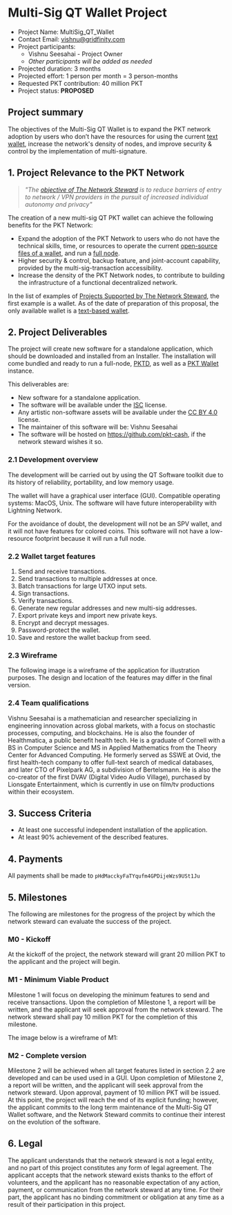 # Multi-Sig QT Wallet Project
* Project Name: MultiSig_QT_Wallet
* Contact Email: vishnu@gridfinity.com
* Project participants:
  * Vishnu Seesahai - Project Owner
  * *Other participants will be added as needed*
* Projected duration: 3 months
* Projected effort: 1 person per month = 3 person-months
* Requested PKT contribution: 40 million PKT
* Project status: **PROPOSED**

## Project summary

The objectives of the Multi-Sig QT Wallet is to expand the PKT network adoption by users who don’t have the resources for using the current [text wallet](https://github.com/pkt-cash/pktwallet), increase the network's density of nodes, and improve security & control by the implementation of multi-signature.

## 1. Project Relevance to the PKT Network
> _"The [objective of The Network Steward](https://pkt-cash.github.io/www.pkt.cash/steward/) is to reduce barriers of entry to network / VPN providers in the pursuit of increased individual autonomy and privacy"_

The creation of a new multi-sig QT PKT wallet can achieve the following benefits for the PKT Network:

* Expand the adoption of the PKT Network to users who do not have the technical skills, time, or resources to operate the current [open-source files of a wallet](http://github.com/pkt-cash/pktwallet), and run a [full node](https://github.com/pkt-cash/pktd).
* Higher security & control, backup feature, and joint-account capability, provided by the multi-sig-transaction accessibility.
* Increase the density of the PKT Network nodes, to contribute to building the infrastructure of a functional decentralized network.

In the list of examples of [Projects Supported by The Network Steward](http://github.com/pkt-cash/ns-projects/blob/master/readme.md), the first example is a wallet. As of the date of preparation of this proposal, the only available wallet is a [text-based wallet](http://github.com/pkt-cash/pktwallet).

## 2. Project Deliverables
The project will create new software for a standalone application, which should be downloaded and installed from an Installer. The installation will come bundled and ready to run a full-node, [PKTD](https://github.com/pkt-cash/pktd), as well as a [PKT Wallet](http://github.com/pkt-cash/pktwallet) instance.

This deliverables are:
* New software for a standalone application.
* The software will be available under the [ISC](https://opensource.org/licenses/ISC) license.
* Any artistic non-software assets will be available under the [CC BY 4.0](https://creativecommons.org/licenses/by/4.0/) license.
* The maintainer of this software will be: Vishnu Seesahai
* The software will be hosted on https://github.com/pkt-cash, if the network steward wishes it so.

### 2.1 Development overview
The development will be carried out by using the QT Software toolkit due to its history of reliability, portability, and low memory usage.

The wallet will have a graphical user interface (GUI).
Compatible operating systems: MacOS, Unix.
The software will have future interoperability with Lightning Network.

For the avoidance of doubt, the development will not be an SPV wallet, and it will not have features for colored coins. This software will not have a low-resource footprint because it will run a full node.

### 2.2 Wallet target features
1. Send and receive transactions.
2. Send transactions to multiple addresses at once.
3. Batch transactions for large UTXO input sets.
4. Sign transactions.
5. Verify transactions.
6. Generate new regular addresses and new multi-sig addresses.
7. Export private keys and import new private keys.
8. Encrypt and decrypt messages.
9. Password-protect the wallet.
10. Save and restore the wallet backup from seed.

### 2.3 Wireframe
The following image is a wireframe of the application for illustration purposes. The design and location of the features may differ in the final version.
<div style="max-width:1000px"> <media-tag src="https://imgur.com/W2dQssB" data-crypto-key="cryptpad:k9IvGYHKMNLw1wxXPFQEIYuqTuu3UqDKKx9NsLUn32g="></media-tag> </div>
 
### 2.4 Team qualifications
Vishnu Seesahai is a mathematician and researcher specializing in engineering innovation across global markets, with a focus on stochastic processes, computing, and blockchains. He is also the founder of Healthmatica, a public benefit health tech. He is a graduate of Cornell with a BS in Computer Science and MS in Applied Mathematics from the Theory Center for Advanced Computing. He formerly served as SSWE at Ovid, the first health-tech company to offer full-text search of medical databases, and later CTO of Pixelpark AG, a subdivision of Bertelsmann. He is also the co-creator of the first DVAV (Digital Video Audio Village), purchased by Lionsgate Entertainment, which is currently in use on film/tv productions within their ecosystem.

## 3. Success Criteria
* At least one successful independent installation of the application.
* At least 90% achievement of the described features.

## 4. Payments
All payments shall be made to `pHdMacckyFaTYqufm4GPDijeWzs9USt1Ju`

## 5. Milestones
The following are milestones for the progress of the project by which the network steward can evaluate the success of the project.

### M0 - Kickoff
At the kickoff of the project, the network steward will grant 20 million PKT to the applicant and the project will begin.

### M1 - Minimum Viable Product
Milestone 1 will focus on developing the minimum features to send and receive transactions. Upon the completion of Milestone 1, a report will be written, and the applicant will seek approval from the network steward. The network steward shall pay 10 million PKT for the completion of this milestone.

The image below is a wireframe of M1:

<div style="max-width:700px" align="middle"> <div style="max-width:80%"> <media-tag src="https://files.cryptpad.fr/blob/d0/d07f6ebf3b94ce52a5ea61c585773edadd1de8c1450ec026" data-crypto-key="cryptpad:jjDr+UQ1hxy2EmgGOAb8n0ox7mPq2tbnI0mqDHFGLGI="></media-tag> </div> </div>

### M2 - Complete version
Milestone 2 will be achieved when all target features listed in section 2.2 are developed and can be used used in a GUI. Upon completion of Milestone 2, a report will be written, and the applicant will seek approval from the network steward. Upon approval, payment of 10 million PKT will be issued.
At this point, the project will reach the end of its explicit funding; however, the applicant commits to the long term maintenance of the Multi-Sig QT Wallet software, and the Network Steward commits to continue their interest on the evolution of the software.

## 6. Legal
The applicant understands that the network steward is not a legal entity, and no part of this project constitutes any form of legal agreement. The applicant accepts that the network steward exists thanks to the effort of volunteers, and the applicant has no reasonable expectation of any action, payment, or communication from the network steward at any time. For their part, the applicant has no binding commitment or obligation at any time as a result of their participation in this project.
